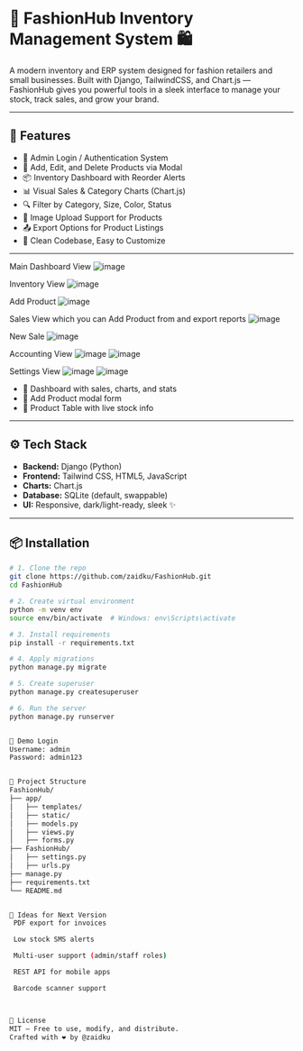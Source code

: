 # 👕 FashionHub Inventory Management System 🛍️

A modern inventory and ERP system designed for fashion retailers and small businesses. Built with Django, TailwindCSS, and Chart.js — FashionHub gives you powerful tools in a sleek interface to manage your stock, track sales, and grow your brand.

---

## 🚀 Features

- 🔐 Admin Login / Authentication System
- 🧾 Add, Edit, and Delete Products via Modal
- 📦 Inventory Dashboard with Reorder Alerts
- 📊 Visual Sales & Category Charts (Chart.js)
- 🔍 Filter by Category, Size, Color, Status
- 📁 Image Upload Support for Products
- 📤 Export Options for Product Listings
- 🧠 Clean Codebase, Easy to Customize

---
Main Dashboard View
![image](https://github.com/user-attachments/assets/16402e98-d0bc-4e08-9b3d-de787400cc1e)

Inventory View
![image](https://github.com/user-attachments/assets/5bcbcd94-4c02-4eab-b5e7-eca4125f262c)

Add Product
![image](https://github.com/user-attachments/assets/b2a59c90-7626-4639-a1b1-6de640c54322)


Sales View which you can Add Product from and export reports 
![image](https://github.com/user-attachments/assets/a1847f30-ff4a-4418-a21e-c169f76c5307)

New Sale
![image](https://github.com/user-attachments/assets/16c3eb35-13c4-4b0e-88a4-dcc5b759c1ed)

Accounting View
![image](https://github.com/user-attachments/assets/8a515d32-5c1d-44ea-8851-97adb8667486)
![image](https://github.com/user-attachments/assets/cf24d575-1bb1-406f-9a4d-d08585d28b49)

Settings View
![image](https://github.com/user-attachments/assets/3ab3b6ac-34c1-4456-9a6a-9201e5103662)
![image](https://github.com/user-attachments/assets/f75ec89e-951d-4030-a104-1ad970efe4cc)



- 📸 Dashboard with sales, charts, and stats
- 🧾 Add Product modal form
- 🧺 Product Table with live stock info

---

## ⚙️ Tech Stack

- **Backend:** Django (Python)
- **Frontend:** Tailwind CSS, HTML5, JavaScript
- **Charts:** Chart.js
- **Database:** SQLite (default, swappable)
- **UI:** Responsive, dark/light-ready, sleek ✨

---

## 📦 Installation

```bash
# 1. Clone the repo
git clone https://github.com/zaidku/FashionHub.git
cd FashionHub

# 2. Create virtual environment
python -m venv env
source env/bin/activate  # Windows: env\Scripts\activate

# 3. Install requirements
pip install -r requirements.txt

# 4. Apply migrations
python manage.py migrate

# 5. Create superuser
python manage.py createsuperuser

# 6. Run the server
python manage.py runserver


🔑 Demo Login
Username: admin
Password: admin123


📁 Project Structure
FashionHub/
├── app/
│   ├── templates/
│   ├── static/
│   ├── models.py
│   ├── views.py
│   ├── forms.py
├── FashionHub/
│   ├── settings.py
│   ├── urls.py
├── manage.py
├── requirements.txt
└── README.md


🧠 Ideas for Next Version
 PDF export for invoices

 Low stock SMS alerts

 Multi-user support (admin/staff roles)

 REST API for mobile apps

 Barcode scanner support



📄 License
MIT — Free to use, modify, and distribute.
Crafted with ❤️ by @zaidku
